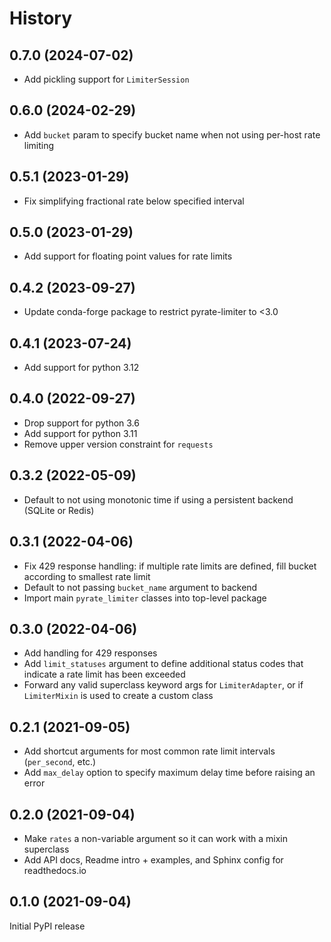 # History

## 0.7.0 (2024-07-02)
* Add pickling support for `LimiterSession`

## 0.6.0 (2024-02-29)
* Add `bucket` param to specify bucket name when not using per-host rate limiting

## 0.5.1 (2023-01-29)
* Fix simplifying fractional rate below specified interval

## 0.5.0 (2023-01-29)
* Add support for floating point values for rate limits

## 0.4.2 (2023-09-27)
* Update conda-forge package to restrict pyrate-limiter to <3.0

## 0.4.1 (2023-07-24)
* Add support for python 3.12

## 0.4.0 (2022-09-27)
* Drop support for python 3.6
* Add support for python 3.11
* Remove upper version constraint for `requests`

## 0.3.2 (2022-05-09)
* Default to not using monotonic time if using a persistent backend (SQLite or Redis)

## 0.3.1 (2022-04-06)
* Fix 429 response handling: if multiple rate limits are defined, fill bucket according to smallest rate limit
* Default to not passing `bucket_name` argument to backend
* Import main `pyrate_limiter` classes into top-level package

## 0.3.0 (2022-04-06)
* Add handling for 429 responses
* Add `limit_statuses` argument to define additional status codes that indicate a rate limit has been exceeded
* Forward any valid superclass keyword args for `LimiterAdapter`, or if `LimiterMixin` is used to create a custom class

## 0.2.1 (2021-09-05)
* Add shortcut arguments for most common rate limit intervals (`per_second`, etc.)
* Add `max_delay` option to specify maximum delay time before raising an error

## 0.2.0 (2021-09-04)
* Make `rates` a non-variable argument so it can work with a mixin superclass
* Add API docs, Readme intro + examples, and Sphinx config for readthedocs.io

## 0.1.0 (2021-09-04)
Initial PyPI release
